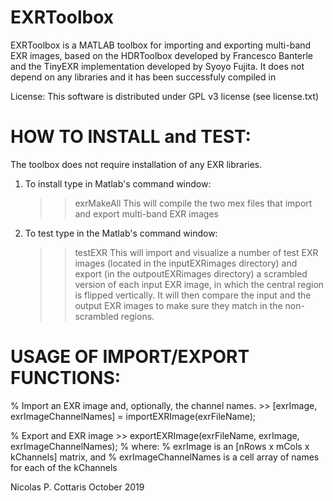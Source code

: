 EXRToolbox
===========

EXRToolbox is a MATLAB toolbox for importing and exporting multi-band EXR images,
based on the HDRToolbox developed by Francesco Banterle and the 
TinyEXR implementation developed by Syoyo Fujita. It does not depend on any libraries
and it has been successfuly compiled in 

License: This software is distributed under GPL v3 license (see license.txt)

HOW TO INSTALL and TEST:
=========================
The toolbox does not require installation of any EXR libraries.

1) To install type in Matlab's command window: 
    >> exrMakeAll
This will compile the two mex files that import and export multi-band EXR images

2) To test type in the Matlab's command window: 
    >> testEXR
This will import and visualize a number of test EXR images (located in the 
inputEXRimages directory) and export (in the outpoutEXRimages directory) a 
scrambled version of each input EXR image, in which the central region is flipped vertically.
It will then compare the input and the output EXR images to make sure they match in the
non-scrambled regions.


USAGE OF IMPORT/EXPORT FUNCTIONS:
==================================

% Import an EXR image and, optionally, the channel names.
    >> [exrImage, exrImageChannelNames] = importEXRImage(exrFileName);

% Export and EXR image
    >> exportEXRImage(exrFileName, exrImage, exrImageChannelNames);
% where:
%   exrImage is an [nRows x mCols x kChannels] matrix, and
%   exrImageChannelNames is a cell array of names for each of the kChannels


Nicolas P. Cottaris
October 2019
